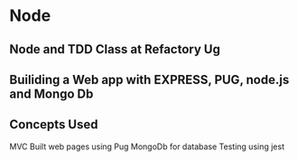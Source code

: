 # Node
## Node and TDD  Class  at Refactory Ug
## Builiding a Web app with EXPRESS, PUG, node.js and Mongo Db
## Concepts Used
MVC
Built web pages using Pug
MongoDb for database 
Testing using jest

